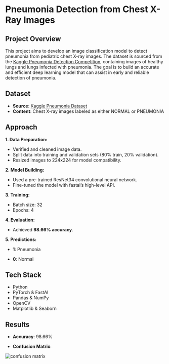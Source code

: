 # Pneumonia Detection from Chest X-Ray Images

## Project Overview

This project aims to develop an image classification model to detect pneumonia from pediatric chest X-ray images. The dataset is sourced from the [Kaggle Pneumonia Detection Competition](https://www.kaggle.com/competitions/pnevmoniya/overview), containing images of healthy lungs and lungs infected with pneumonia.
The goal is to build an accurate and efficient deep learning model that can assist in early and reliable detection of pneumonia.

## Dataset

* __Source__: [Kaggle Pneumonia Dataset](https://www.kaggle.com/competitions/pnevmoniya/data)
* __Content__: Chest X-ray images labeled as either NORMAL or PNEUMONIA

## Approach

__1. Data Preparation:__

* Verified and cleaned image data.
* Split data into training and validation sets (80% train, 20% validation).
* Resized images to 224x224 for model compatibility.

__2. Model Building:__

* Used a pre-trained ResNet34 convolutional neural network.
* Fine-tuned the model with fastai’s high-level API.

__3. Training:__

* Batch size: 32
* Epochs: 4

__4. Evaluation:__

* Achieved __98.66% accuracy__.

__5. Predictions:__

* __1__: Pneumonia

* __0__: Normal

## Tech Stack

* Python
* PyTorch & FastAI
* Pandas & NumPy
* OpenCV
* Matplotlib & Seaborn

## Results

* __Accuracy__: 98.66%

* __Confusion Matrix__:

![confusion matrix](https://github.com/user-attachments/assets/a9ea11c1-bcb5-4826-9160-c4ec1ed7ff7d)
